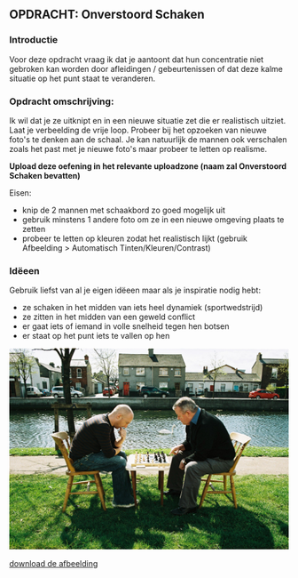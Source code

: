 ## OPDRACHT: Onverstoord Schaken

### Introductie

Voor deze opdracht vraag ik dat je aantoont dat hun concentratie niet gebroken kan worden door afleidingen / gebeurtenissen of dat deze kalme situatie op het punt staat te veranderen. 

### Opdracht omschrijving:

Ik wil dat je ze uitknipt en in een nieuwe situatie zet die er realistisch uitziet. Laat je verbeelding de vrije loop. Probeer bij het opzoeken van nieuwe foto's te denken aan de schaal. Je kan natuurlijk de mannen ook verschalen zoals het past met je nieuwe foto's maar probeer te letten op realisme.

**Upload deze oefening in het relevante uploadzone (naam zal Onverstoord Schaken bevatten)**

Eisen:

- knip de 2 mannen met schaakbord zo goed mogelijk uit
- gebruik minstens 1 andere foto om ze in een nieuwe omgeving plaats te zetten
- probeer te letten op kleuren zodat het realistisch lijkt (gebruik Afbeelding > Automatisch Tinten/Kleuren/Contrast)

### Idëeen
Gebruik liefst van al je eigen idëeen maar als je inspiratie nodig hebt:

- ze schaken in het midden van iets heel dynamiek (sportwedstrijd)
- ze zitten in het midden van een geweld conflict
- er gaat iets of iemand in volle snelheid tegen hen botsen
- er staat op het punt iets te vallen op hen

![](chess-park-focus/chess_park.jpg)

[download de afbeelding](chess-park-focus/chess_park.jpg)
